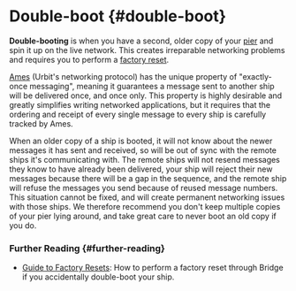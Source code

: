 # Double-boot {#double-boot}

**Double-booting** is when you have a second, older copy of your [pier](pier.md) and spin it up on the live network. This creates irreparable networking problems and requires you to perform a [factory reset](reset.md).

[Ames](ames.md) (Urbit's networking protocol) has the unique property of "exactly-once messaging", meaning it guarantees a message sent to another ship will be delivered once, and once only. This property is highly desirable and greatly simplifies writing networked applications, but it requires that the ordering and receipt of every single message to every ship is carefully tracked by Ames.

When an older copy of a ship is booted, it will not know about the newer messages it has sent and received, so will be out of sync with the remote ships it's communicating with. The remote ships will not resend messages they know to have already been delivered, your ship will reject their new messages because there will be a gap in the sequence, and the remote ship will refuse the messages you send because of reused message numbers. This situation cannot be fixed, and will create permanent networking issues with those ships. We therefore recommend you don't keep multiple copies of your pier lying around, and take great care to never boot an old copy if you do.

### Further Reading {#further-reading}

- [Guide to Factory Resets](../manual/id/guide-to-resets.md): How to perform a factory reset through Bridge if you accidentally double-boot your ship.
